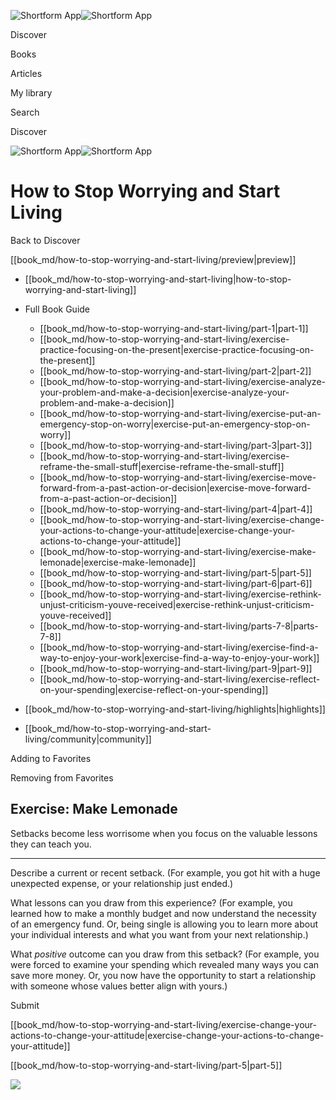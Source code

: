 ![Shortform App](/img/logo.36a2399e.svg)![Shortform App](/img/logo-dark.70c1b072.svg)

Discover

Books

Articles

My library

Search

Discover

![Shortform App](/img/logo.36a2399e.svg)![Shortform App](/img/logo-dark.70c1b072.svg)

# How to Stop Worrying and Start Living

Back to Discover

[[book_md/how-to-stop-worrying-and-start-living/preview|preview]]

  * [[book_md/how-to-stop-worrying-and-start-living|how-to-stop-worrying-and-start-living]]
  * Full Book Guide

    * [[book_md/how-to-stop-worrying-and-start-living/part-1|part-1]]
    * [[book_md/how-to-stop-worrying-and-start-living/exercise-practice-focusing-on-the-present|exercise-practice-focusing-on-the-present]]
    * [[book_md/how-to-stop-worrying-and-start-living/part-2|part-2]]
    * [[book_md/how-to-stop-worrying-and-start-living/exercise-analyze-your-problem-and-make-a-decision|exercise-analyze-your-problem-and-make-a-decision]]
    * [[book_md/how-to-stop-worrying-and-start-living/exercise-put-an-emergency-stop-on-worry|exercise-put-an-emergency-stop-on-worry]]
    * [[book_md/how-to-stop-worrying-and-start-living/part-3|part-3]]
    * [[book_md/how-to-stop-worrying-and-start-living/exercise-reframe-the-small-stuff|exercise-reframe-the-small-stuff]]
    * [[book_md/how-to-stop-worrying-and-start-living/exercise-move-forward-from-a-past-action-or-decision|exercise-move-forward-from-a-past-action-or-decision]]
    * [[book_md/how-to-stop-worrying-and-start-living/part-4|part-4]]
    * [[book_md/how-to-stop-worrying-and-start-living/exercise-change-your-actions-to-change-your-attitude|exercise-change-your-actions-to-change-your-attitude]]
    * [[book_md/how-to-stop-worrying-and-start-living/exercise-make-lemonade|exercise-make-lemonade]]
    * [[book_md/how-to-stop-worrying-and-start-living/part-5|part-5]]
    * [[book_md/how-to-stop-worrying-and-start-living/part-6|part-6]]
    * [[book_md/how-to-stop-worrying-and-start-living/exercise-rethink-unjust-criticism-youve-received|exercise-rethink-unjust-criticism-youve-received]]
    * [[book_md/how-to-stop-worrying-and-start-living/parts-7-8|parts-7-8]]
    * [[book_md/how-to-stop-worrying-and-start-living/exercise-find-a-way-to-enjoy-your-work|exercise-find-a-way-to-enjoy-your-work]]
    * [[book_md/how-to-stop-worrying-and-start-living/part-9|part-9]]
    * [[book_md/how-to-stop-worrying-and-start-living/exercise-reflect-on-your-spending|exercise-reflect-on-your-spending]]
  * [[book_md/how-to-stop-worrying-and-start-living/highlights|highlights]]
  * [[book_md/how-to-stop-worrying-and-start-living/community|community]]



Adding to Favorites 

Removing from Favorites 

## Exercise: Make Lemonade

Setbacks become less worrisome when you focus on the valuable lessons they can teach you.

* * *

Describe a current or recent setback. (For example, you got hit with a huge unexpected expense, or your relationship just ended.)

What lessons can you draw from this experience? (For example, you learned how to make a monthly budget and now understand the necessity of an emergency fund. Or, being single is allowing you to learn more about your individual interests and what you want from your next relationship.)

What _positive_ outcome can you draw from this setback? (For example, you were forced to examine your spending which revealed many ways you can save more money. Or, you now have the opportunity to start a relationship with someone whose values better align with yours.)

Submit 

[[book_md/how-to-stop-worrying-and-start-living/exercise-change-your-actions-to-change-your-attitude|exercise-change-your-actions-to-change-your-attitude]]

[[book_md/how-to-stop-worrying-and-start-living/part-5|part-5]]

![](https://bat.bing.com/action/0?ti=56018282&Ver=2&mid=f7fa8237-e1c3-4966-9613-f5fdf463ee46&sid=49fff5b0636c11eeb9c611038afc8668&vid=4a005010636c11ee80c703d4c4a7acd5&vids=0&msclkid=N&pi=0&lg=en-US&sw=800&sh=600&sc=24&nwd=1&tl=Shortform%20%7C%20Book&p=https%3A%2F%2Fwww.shortform.com%2Fapp%2Fbook%2Fhow-to-stop-worrying-and-start-living%2Fexercise-make-lemonade&r=&lt=457&evt=pageLoad&sv=1&rn=23052)
